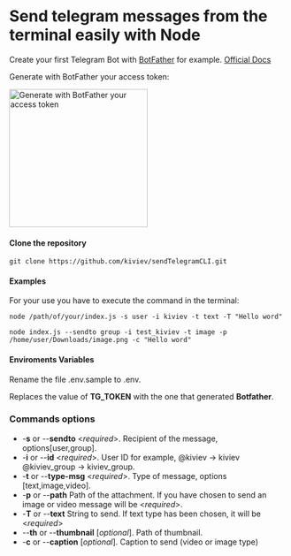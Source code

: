 # Send telegram messages from the terminal easily with Node

Create your first Telegram Bot with [BotFather](https://telegram.me/botfather) for example. [Official Docs](https://core.telegram.org/bots)

Generate with BotFather your access token:

<img src="https://www.process.st/wp-content/uploads/2018/05/Snip20180510_37.png" height="250" title="Generate with BotFather your access token" alt="Generate with BotFather your access token" >



#### Clone the repository
```
git clone https://github.com/kiviev/sendTelegramCLI.git
```


#### Examples

For your use you have to execute the command in the terminal:

```
node /path/of/your/index.js -s user -i kiviev -t text -T "Hello word"

node index.js --sendto group -i test_kiviev -t image -p /home/user/Downloads/image.png -c "Hello word"
```

#### Enviroments Variables

Rename the file .env.sample to .env.

Replaces the value of  **TG_TOKEN** with the one that generated **Botfather**.

### Commands options

- -**s** or --**sendto**  \<*required*\>. Recipient of the message, options[user,group].
- -**i** or --**id**  \<*required*\>. User ID for example, @kiviev -> kiviev @kiviev_group -> kiviev_group.
- -**t** or --**type-msg** \<*required*\>. Type of message, options [text,image,video].
- -**p** or --**path** Path of the attachment. If you have chosen to send an image or video message will be \<*required*\>.
- -**T** or --**text** String to send. If text type has been chosen, it will be  \<*required*\>
- --**th** or --**thumbnail** [*optional*]. Path of thumbnail.
- -**c** or --**caption** [*optional*]. Caption to send (video or image type)
